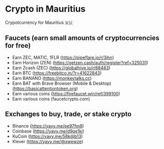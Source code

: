 # Crypto in Mauritius
Crypotcurrency for Mauritius 🇲🇺

## Faucets (earn small amounts of cryptocurrencies for free)
- Earn ZEC, MATIC, 1FLR (https://pipeflare.io/r/3jhn)
- Earn Horizon (ZEN) (https://getzen.cash/auth/register?ref=325031)
- Earn Zcash (ZEC) (https://globalhive.io/r/68483)
- Earn BTC (https://freebitco.in/?r=41622843)
- Earn BANANO (https://monkeytalks.cc)
- Earn BAT with Brave Browser (Mobile & Desktop) (https://basicattentiontoken.org)
- Earn various coins (https://firefaucet.win/ref/399100)
- Earn various coins (faucetcrypto.com)

## Exchanges to buy, trade, or stake crypto
- Binance  (https://yayy.me/ee97fm8)
- Coinbase (https://yayy.me/d9qe1kj)
- KuCoin   (https://yayy.me/58k@b13)
- Klever   (https://yayy.me/@xwewze)

